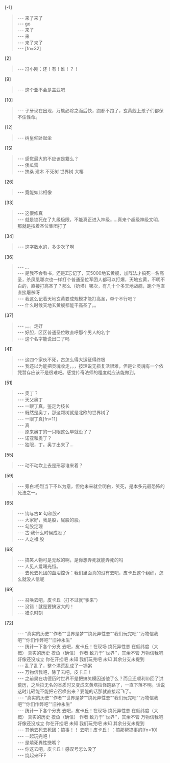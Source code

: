 
[-1] 
>--- 来了来了<br>
>--- go<br>
>--- 来了<br>
>--- 来<br>
>--- 来了来了<br>
>--- [fn=32]<br>

[2] 
>--- 冯小刚：还！有！谁！？！<br>

[9] 
>--- 这个亚不会是盖亚吧<br>

[10] 
>--- 子牙现在出现，万族必除之而后快，跑都不跑了，玄黄舰上孩子们都保不住性命。<br>

[12] 
>--- 树皇仰卧起坐<br>

[15] 
>--- 感觉最大的不应该是籍么？<br>
>--- 倭瓜雷<br>
>--- 扶桑  建木  不死树 世界树  大椿<br>

[26] 
>--- 竟能如此相像<br>

[33] 
>--- 这很修真<br>
>--- 就是锁死在了九级极限，不能真正进入神级……真来个超级神级文明，那就是按着圣位集团打了<br>

[34] 
>--- 这字数水的，多少次了啊<br>

[36] 
>--- ...<br>
>--- 是我不会看书，还是Z忘记了，天5000地玄黄舰，加阵法才搞死一名高圣，杀凤凰哪次也一样打个普通圣位军团人都可以打爆，天地玄黄，不明不白的，直接打高圣了？那么（奶塔）哪次，有几十个多天地战舰，跑个毛直直接屠杀呀<br>
>--- 我这么记着天地玄黄要成规模才能打高圣，单个不行吧？<br>
>--- 什么时候天地玄黄舰都能干高圣了。。<br>

[37] 
>--- 。。。走好<br>
>--- 好胆，区区普通圣位敢直呼那个男人的名字<br>
>--- 这个名字能说出口了吗<br>

[41] 
>--- 这四个家伙不死，古怎么得大运征得终极<br>
>--- 我还以为能把灵魂收走，，，按理说无损复活很难，但是让灵魂有一个依凭暂存应该不是很难吧。感觉传奇法师的程度就应该能做到。<br>

[51] 
>--- 奥丁？<br>
>--- 天父奥丁<br>
>--- 一眼丁真，鉴定为枝长<br>
>--- 既然是奥丁，那这颗树就是北欧的世界树了<br>
>--- 一眼丁真[fn=11]<br>
>--- 真<br>
>--- 原来奥丁的一只眼这么早就没了？<br>
>--- 诺亚和奥丁？<br>
>--- 独眼，丁。奥丁出来了…<br>

[55] 
>--- 动不动坎上去是形容谁来着？<br>

[59] 
>--- 旁白:杨烈当下不以为意，但他未来就会明白，笑死，是本多元最恐怖的死法之一。<br>

[65] 
>--- 钧与古✘
勾和股✔<br>
>--- 大家好，我是股，屁股的股。<br>
>--- 勾股定理<br>
>--- 古:我什么时候成股了<br>
>--- 人之祖:股<br>

[68] 
>--- 搞笑人物可是无敌的啊，是你想弄死就能弄死的吗<br>
>--- 人见人爱曙光恒。<br>
>--- 去死去死团的血泪控诉：我们里面真的没有去吧，皮卡丘这个组织，怎么就没人信呢<br>

[69] 
>--- 召唤去吧，皮卡丘（打不过就“爹来”）<br>
>--- 没错！就是要搞波大的！<br>
>--- 猎杀时刻<br>

[72] 
>--- “真实的历史”“作者”“世界是梦”“烧死异性恋”“我们玩完吧”“万物信我吧”“你们作弊吧”“旧神永生”<br>
>--- 统计一下各个分支
去吧，皮卡丘！在现场
烧死异性恋      在低纬度（大概）
真实的历史      摸鱼（确信）
作者                致力于''世界''，其余不管
万物信我吧      好像还没成立
你在开挂吧      未知
我们玩完吧      未知
其余分支未提到<br>
>--- 乱了乱了，整个洪荒乱成了一锅粥<br>
>--- 万物信我吧，除了去吧，皮卡丘！<br>
>--- 之前昊在功德历时世界不是把搞笑模因送他了么？而且还顺利带回了洪荒历，之后拉无名的本质时又变成玄黄塔拉怪跑路了，一直下落不明。话说这时儿砸能不能把它召唤出来？要能的话那就直接起飞了。<br>
>--- “真实的历史”“作者”“世界是梦”“烧死异性恋”“我们玩完吧”“万物信我吧”“你们作弊吧”“旧神永生”<br>
>--- 统计一下各个分支
去吧，皮卡丘！在现场
烧死异性恋      在低纬度（大概）
真实的历史      摸鱼（确信）
作者                致力于''世界''，其余不管
万物信我吧      好像还没成立
你在开挂吧      未知
我们玩完吧      未知
其余分支未提到<br>
>--- 其他去死去死团：搞事！！
去吧！皮卡丘！：搞那帮搞事的[fn=10]<br>
>--- 一起玩完吧！<br>
>--- 是燒死異性戀嗎？<br>
>--- 你这去吧，皮卡丘！感叹号怎么没了<br>
>--- 烧起来FFF<br>
